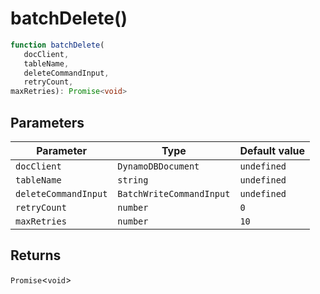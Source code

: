 # batchDelete()

```ts
function batchDelete(
   docClient, 
   tableName, 
   deleteCommandInput, 
   retryCount, 
maxRetries): Promise<void>
```

## Parameters

| Parameter | Type | Default value |
| ------ | ------ | ------ |
| `docClient` | `DynamoDBDocument` | `undefined` |
| `tableName` | `string` | `undefined` |
| `deleteCommandInput` | `BatchWriteCommandInput` | `undefined` |
| `retryCount` | `number` | `0` |
| `maxRetries` | `number` | `10` |

## Returns

`Promise`\<`void`\>
